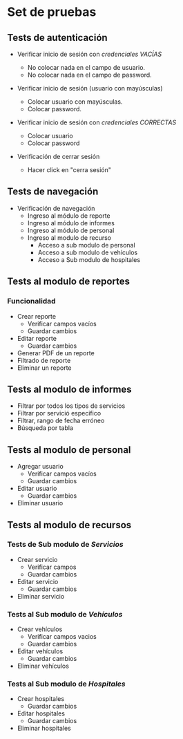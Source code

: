 # Set de pruebas

## Tests de autenticación
- Verificar inicio de sesión con *credenciales VACÍAS*
    - No colocar nada en el campo de usuario.
    - No colocar nada en el campo de password.

- Verificar inicio de sesión (usuario con mayúsculas)
    - Colocar usuario con mayúsculas.
    - Colocar password.

- Verificar inicio de sesión con *credenciales CORRECTAS*
    - Colocar usuario
    - Colocar password

- Verificación de cerrar sesión
    - Hacer click en "cerra sesión"

## Tests de navegación
- Verificación de navegación
    - Ingreso al módulo de reporte
    - Ingreso al módulo de informes
    - Ingreso al módulo de personal
    - Ingreso al modulo de recurso
        - Acceso a sub modulo de personal
        - Acceso a sub modulo de vehículos
        - Acceso a Sub modulo de hospitales

## Tests al modulo de reportes

### Funcionalidad
- Crear reporte
    - Verificar campos vacíos
    - Guardar cambios
- Editar reporte
    - Guardar cambios
- Generar PDF de un reporte
- Filtrado de reporte
- Eliminar un reporte

## Tests al modulo de informes
- Filtrar por todos los tipos de servicios
- Filtrar por servició especifico
- Filtrar, rango de fecha erróneo
- Búsqueda por tabla

## Tests al modulo de personal
- Agregar usuario
    - Verificar campos vacíos
    - Guardar cambios
- Editar usuario
    - Guardar cambios
- Eliminar usuario

## Tests al modulo de recursos

### Tests de Sub modulo de *Servicios*
- Crear servicio
    - Verificar campos
    - Guardar cambios
- Editar servicio
    - Guardar cambios
- Eliminar servicio 

### Tests al Sub modulo de *Vehículos*
- Crear vehículos
    - Verificar campos vacios
    - Guardar cambios
- Editar vehículos
    - Guardar cambios
- Eliminar vehículos 

### Tests al Sub modulo de *Hospitales*
- Crear hospitales
    - Guardar cambios
- Editar hospitales
    - Guardar cambios
- Eliminar hospitales 
